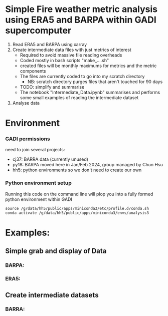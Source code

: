 # Simple Fire weather metric analysis using ERA5 and BARPA within GADI supercomputer

1. Read ERA5 and BARPA using xarray
2. Create intermediate data files with just metrics of interest
      - Required to avoid massive file reading overheads
      - Coded mostly in bash scripts "make_....sh"
      - created files will be monthly maximums for metrics and the metric components
      - The files are currently coded to go into my scratch directory
          - NB: scratch directory purges files that aren't touched for 90 days
      - TODO: simplify and summarise
      - The notebook "Intermediate_Data.ipynb" summarises and performs some small examples of reading the intermediate dataset
3. Analyse data

# Environment

### GADI permissions
need to join several projects:
- cj37: BARRA data (currently unused)
- py18: BARPA moved here in Jan/Feb 2024, group managed by Chun Hsu
- hh5: python environments so we don't need to create our own

### Python environment setup

Running this code on the command line will plop you into a fully formed python environment within GADI
```
source /g/data/hh5/public/apps/miniconda3/etc/profile.d/conda.sh
conda activate /g/data/hh5/public/apps/miniconda3/envs/analysis3
```


# Examples:

## Simple grab and display of Data

### BARPA:

### ERA5:

## Create intermediate datasets


### BARRA:
